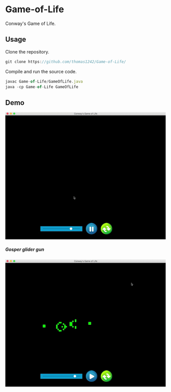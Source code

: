 # Game-of-Life
Conway's Game of Life. 

## Usage

Clone the repository. 

```javascript
git clone https://github.com/thomas1242/Game-of-Life/
```

Compile and run the source code.

```javascript
javac Game-of-Life/GameOfLife.java
java -cp Game-of-Life GameOfLife
```

## Demo

![demo](/images/demo/drawLine.gif)

##### Gosper glider gun<br>
![demo](/images/demo/GosperGlider.gif)


